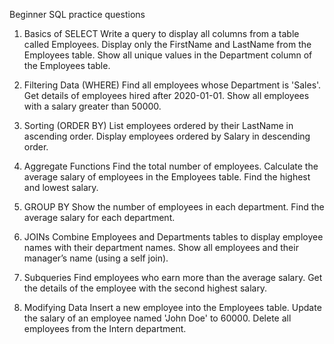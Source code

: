 Beginner SQL practice questions

1. Basics of SELECT
Write a query to display all columns from a table called Employees.
Display only the FirstName and LastName from the Employees table.
Show all unique values in the Department column of the Employees table.

2. Filtering Data (WHERE)
Find all employees whose Department is 'Sales'.
Get details of employees hired after 2020-01-01.
Show all employees with a salary greater than 50000.

3. Sorting (ORDER BY)
List employees ordered by their LastName in ascending order.
Display employees ordered by Salary in descending order.

4. Aggregate Functions
Find the total number of employees.
Calculate the average salary of employees in the Employees table.
Find the highest and lowest salary.

5. GROUP BY
Show the number of employees in each department.
Find the average salary for each department.

6. JOINs
Combine Employees and Departments tables to display employee names with their department names.
Show all employees and their manager’s name (using a self join).

7. Subqueries
Find employees who earn more than the average salary.
Get the details of the employee with the second highest salary.

8. Modifying Data
Insert a new employee into the Employees table.
Update the salary of an employee named 'John Doe' to 60000.
Delete all employees from the Intern department.